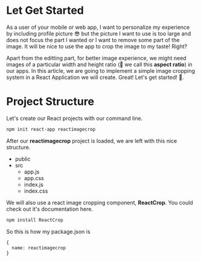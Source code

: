 # Let Get Started
  As a user of your mobile or web app, I want to personalize my experience by including profile picture 😎 but the picture I want to use is too large and does not focus the part I wanted or I want to remove some part of the image. 
It will be nice to use the app to crop the image to my taste! Right?

  Apart from the editting part, for better image experience, we might need images of a particular width and height ratio (📝 we call this **aspect ratio**) in our apps. 
In this article, we are going to implement a simple image cropping system in a React Application we will create. Great! Let's get started! 🚀.
  
# Project Structure
  Let's create our React projects with our command line.
```bash
npm init react-app reactimagecrop
```
After our **reactimagecrop** project is loaded, we are left with this nice structure.
* public
* src
  * app.js
  * app.css
  * index.js
  * index.css

We will also use a react image cropping component, **ReactCrop**. You could check out it's documentation here.
```bash
npm install ReactCrop
```
So this is how my package.json is
```
{
  name: reactimagecrop
}
```
